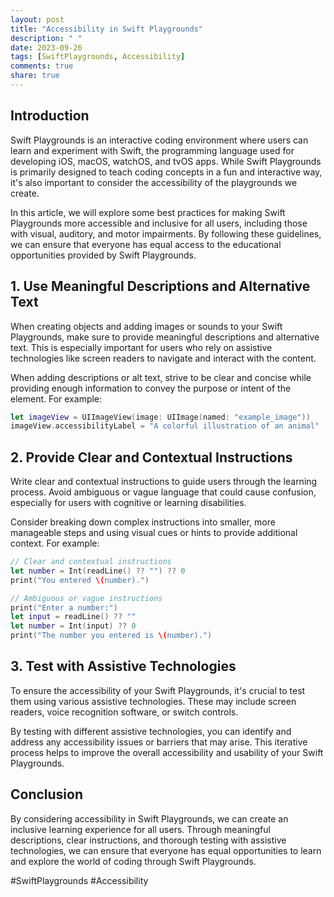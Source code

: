 ```yaml
---
layout: post
title: "Accessibility in Swift Playgrounds"
description: " "
date: 2023-09-26
tags: [SwiftPlaygrounds, Accessibility]
comments: true
share: true
---
```


## Introduction

Swift Playgrounds is an interactive coding environment where users can learn and experiment with Swift, the programming language used for developing iOS, macOS, watchOS, and tvOS apps. While Swift Playgrounds is primarily designed to teach coding concepts in a fun and interactive way, it's also important to consider the accessibility of the playgrounds we create.

In this article, we will explore some best practices for making Swift Playgrounds more accessible and inclusive for all users, including those with visual, auditory, and motor impairments. By following these guidelines, we can ensure that everyone has equal access to the educational opportunities provided by Swift Playgrounds.

## 1. Use Meaningful Descriptions and Alternative Text

When creating objects and adding images or sounds to your Swift Playgrounds, make sure to provide meaningful descriptions and alternative text. This is especially important for users who rely on assistive technologies like screen readers to navigate and interact with the content.

When adding descriptions or alt text, strive to be clear and concise while providing enough information to convey the purpose or intent of the element. For example:

```swift
let imageView = UIImageView(image: UIImage(named: "example_image"))
imageView.accessibilityLabel = "A colorful illustration of an animal"
```

## 2. Provide Clear and Contextual Instructions

Write clear and contextual instructions to guide users through the learning process. Avoid ambiguous or vague language that could cause confusion, especially for users with cognitive or learning disabilities.

Consider breaking down complex instructions into smaller, more manageable steps and using visual cues or hints to provide additional context. For example:

```swift
// Clear and contextual instructions
let number = Int(readLine() ?? "") ?? 0
print("You entered \(number).")

// Ambiguous or vague instructions
print("Enter a number:")
let input = readLine() ?? ""
let number = Int(input) ?? 0
print("The number you entered is \(number).")
```

## 3. Test with Assistive Technologies

To ensure the accessibility of your Swift Playgrounds, it's crucial to test them using various assistive technologies. These may include screen readers, voice recognition software, or switch controls.

By testing with different assistive technologies, you can identify and address any accessibility issues or barriers that may arise. This iterative process helps to improve the overall accessibility and usability of your Swift Playgrounds.

## Conclusion

By considering accessibility in Swift Playgrounds, we can create an inclusive learning experience for all users. Through meaningful descriptions, clear instructions, and thorough testing with assistive technologies, we can ensure that everyone has equal opportunities to learn and explore the world of coding through Swift Playgrounds.

#SwiftPlaygrounds #Accessibility